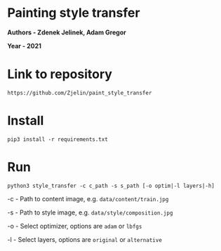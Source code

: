 # Painting style transfer
**Authors - Zdenek Jelinek, Adam Gregor**

**Year - 2021**

# Link to repository
`https://github.com/Zjelin/paint_style_transfer`

# Install
`pip3 install -r requirements.txt`

# Run
`python3 style_transfer -c c_path -s s_path [-o optim|-l layers|-h]`

-c - Path to content image, e.g. `data/content/train.jpg`

-s - Path to style image, e.g. `data/style/composition.jpg`

-o - Select optimizer, options are `adam` or `lbfgs`

-l - Select layers, options are `original` or `alternative`